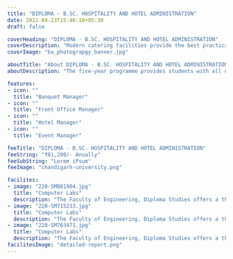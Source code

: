 ```yaml
---
title: "DIPLOMA - B.SC. HOSPITALITY AND HOTEL ADMINISTRATION"
date: 2022-04-23T15:46:10+05:30
draft: false

coverHeading: "DIPLOMA - B.SC. HOSPITALITY AND HOTEL ADMINISTRATION"
coverDescription: "Modern catering facilities provide the best practical experience"
coverImage: "ba_photograpgy_banner.jpg"

aboutTitle: "About DIPLOMA - B.SC. HOSPITALITY AND HOTEL ADMINISTRATION"
aboutDescription: "The five-year programme provides students with all of the necessary skills, knowledge, and attitude to effectively fulfill supervisory responsibilities in the hospitality industry. In-depth laboratory work is required for students to build experience in the operational areas of Food Production, Food & Beverage Service, Front Office Operation, and House Keeping. It also offers managerial inputs in hotel accounting, food safety and quality, human resource management, facility planning, financial management, strategic management, tourism marketing, and tourism management. The course focuses on tactical and strategic management in areas such as event management, finance, human resource management, revenue management, and entrepreneurship."

features:
- icon: ""
  title: "Banquet Manager"
- icon: ""
  title: "Front Office Manager"
- icon: ""
  title: "Hotel Manager"
- icon: ""
  title: "Event Manager"

feeTitle: "DIPLOMA - B.SC. HOSPITALITY AND HOTEL ADMINISTRATION"
feeString: "₹81,200/- Anually"
feeSubString: "Lorem iPsum"
feeImage: "chandigarh-university.png"

facilites:
- image: "220-SM881904.jpg"
  title: "Computer Labs"
  description: "The Faculty of Engineering, Diploma Studies offers a three year diploma program in Aeronautical Engineering"
- image: "220-SM715233.jpg"
  title: "Computer Labs"
  description: "The Faculty of Engineering, Diploma Studies offers a three year diploma program in Aeronautical Engineering"
- image: "220-SM763471.jpg"
  title: "Computer Labs"
  description: "The Faculty of Engineering, Diploma Studies offers a three year diploma program in Aeronautical Engineering"
facilitesImage: "detailed-report.png"
---
```


